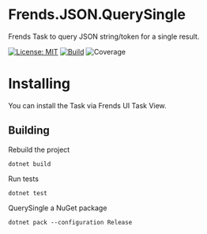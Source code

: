# Frends.JSON.QuerySingle
Frends Task to query JSON string/token for a single result.

[![License: MIT](https://img.shields.io/badge/License-MIT-green.svg)](https://opensource.org/licenses/MIT) 
[![Build](https://github.com/FrendsPlatform/Frends.JSON/actions/workflows/QuerySingle_build_and_test_on_main.yml/badge.svg)](https://github.com/FrendsPlatform/Frends.JSON/actions)
![Coverage](https://app-github-custom-badges.azurewebsites.net/Badge?key=FrendsPlatform/Frends.JSON/Frends.JSON.QuerySingle|main)

# Installing

You can install the Task via Frends UI Task View.

## Building


Rebuild the project

`dotnet build`

Run tests
 
`dotnet test`


QuerySingle a NuGet package

`dotnet pack --configuration Release`